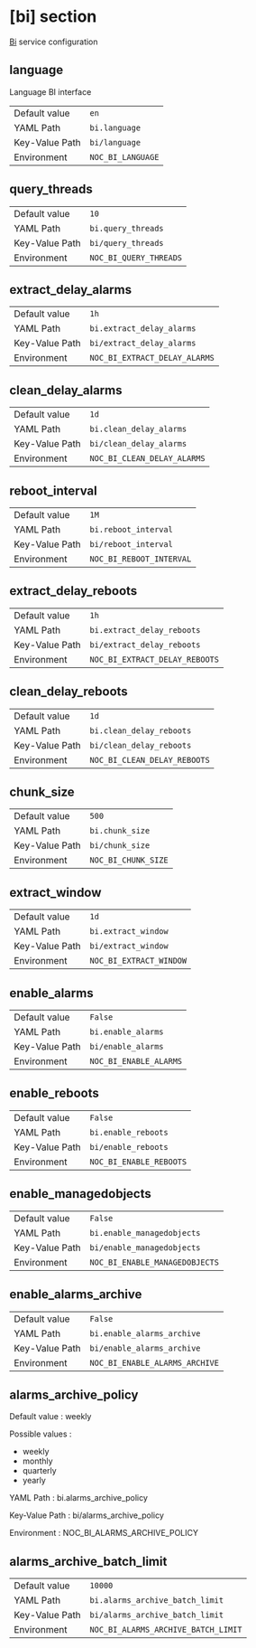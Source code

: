 # [bi] section

[Bi](../services/bi.md) service configuration

## language

Language BI interface

|                |                   |
| -------------- | ----------------- |
| Default value  | `en`              |
| YAML Path      | `bi.language`     |
| Key-Value Path | `bi/language`     |
| Environment    | `NOC_BI_LANGUAGE` |

## query_threads

|                |                        |
| -------------- | ---------------------- |
| Default value  | `10`                   |
| YAML Path      | `bi.query_threads`     |
| Key-Value Path | `bi/query_threads`     |
| Environment    | `NOC_BI_QUERY_THREADS` |

## extract_delay_alarms

|                |                               |
| -------------- | ----------------------------- |
| Default value  | `1h`                          |
| YAML Path      | `bi.extract_delay_alarms`     |
| Key-Value Path | `bi/extract_delay_alarms`     |
| Environment    | `NOC_BI_EXTRACT_DELAY_ALARMS` |

## clean_delay_alarms

|                |                             |
| -------------- | --------------------------- |
| Default value  | `1d`                        |
| YAML Path      | `bi.clean_delay_alarms`     |
| Key-Value Path | `bi/clean_delay_alarms`     |
| Environment    | `NOC_BI_CLEAN_DELAY_ALARMS` |

## reboot_interval

|                |                          |
| -------------- | ------------------------ |
| Default value  | `1M`                     |
| YAML Path      | `bi.reboot_interval`     |
| Key-Value Path | `bi/reboot_interval`     |
| Environment    | `NOC_BI_REBOOT_INTERVAL` |

## extract_delay_reboots

|                |                                |
| -------------- | ------------------------------ |
| Default value  | `1h`                           |
| YAML Path      | `bi.extract_delay_reboots`     |
| Key-Value Path | `bi/extract_delay_reboots`     |
| Environment    | `NOC_BI_EXTRACT_DELAY_REBOOTS` |

## clean_delay_reboots

|                |                              |
| -------------- | ---------------------------- |
| Default value  | `1d`                         |
| YAML Path      | `bi.clean_delay_reboots`     |
| Key-Value Path | `bi/clean_delay_reboots`     |
| Environment    | `NOC_BI_CLEAN_DELAY_REBOOTS` |

## chunk_size

|                |                     |
| -------------- | ------------------- |
| Default value  | `500`               |
| YAML Path      | `bi.chunk_size`     |
| Key-Value Path | `bi/chunk_size`     |
| Environment    | `NOC_BI_CHUNK_SIZE` |

## extract_window

|                |                         |
| -------------- | ----------------------- |
| Default value  | `1d`                    |
| YAML Path      | `bi.extract_window`     |
| Key-Value Path | `bi/extract_window`     |
| Environment    | `NOC_BI_EXTRACT_WINDOW` |

## enable_alarms

|                |                        |
| -------------- | ---------------------- |
| Default value  | `False`                |
| YAML Path      | `bi.enable_alarms`     |
| Key-Value Path | `bi/enable_alarms`     |
| Environment    | `NOC_BI_ENABLE_ALARMS` |

## enable_reboots

|                |                         |
| -------------- | ----------------------- |
| Default value  | `False`                 |
| YAML Path      | `bi.enable_reboots`     |
| Key-Value Path | `bi/enable_reboots`     |
| Environment    | `NOC_BI_ENABLE_REBOOTS` |

## enable_managedobjects

|                |                                |
| -------------- | ------------------------------ |
| Default value  | `False`                        |
| YAML Path      | `bi.enable_managedobjects`     |
| Key-Value Path | `bi/enable_managedobjects`     |
| Environment    | `NOC_BI_ENABLE_MANAGEDOBJECTS` |

## enable_alarms_archive

|                |                                |
| -------------- | ------------------------------ |
| Default value  | `False`                        |
| YAML Path      | `bi.enable_alarms_archive`     |
| Key-Value Path | `bi/enable_alarms_archive`     |
| Environment    | `NOC_BI_ENABLE_ALARMS_ARCHIVE` |

## alarms_archive_policy

Default value
: weekly

Possible values
:

- weekly
- monthly
- quarterly
- yearly

YAML Path
: bi.alarms_archive_policy

Key-Value Path
: bi/alarms_archive_policy

Environment
: NOC_BI_ALARMS_ARCHIVE_POLICY

## alarms_archive_batch_limit

|                |                                     |
| -------------- | ----------------------------------- |
| Default value  | `10000`                             |
| YAML Path      | `bi.alarms_archive_batch_limit`     |
| Key-Value Path | `bi/alarms_archive_batch_limit`     |
| Environment    | `NOC_BI_ALARMS_ARCHIVE_BATCH_LIMIT` |
